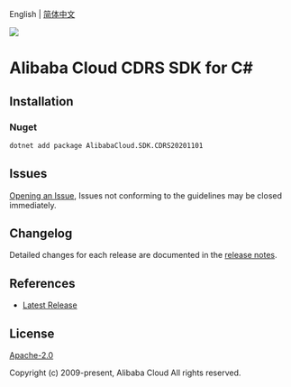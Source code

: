 English | [简体中文](README-CN.md)

![](https://aliyunsdk-pages.alicdn.com/icons/AlibabaCloud.svg)

# Alibaba Cloud CDRS SDK for C#

## Installation

### Nuget

```bash
dotnet add package AlibabaCloud.SDK.CDRS20201101
```

## Issues

[Opening an Issue](https://github.com/aliyun/alibabacloud-csharp-sdk/issues/new), Issues not conforming to the guidelines may be closed immediately.

## Changelog

Detailed changes for each release are documented in the [release notes](./ChangeLog.md).

## References

* [Latest Release](https://github.com/aliyun/alibabacloud-csharp-sdk/)

## License

[Apache-2.0](http://www.apache.org/licenses/LICENSE-2.0)

Copyright (c) 2009-present, Alibaba Cloud All rights reserved.
